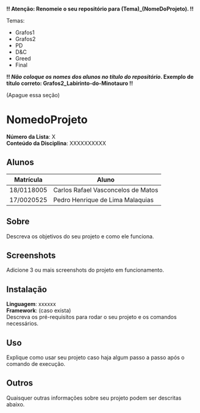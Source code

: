 **!! Atenção: Renomeie o seu repositório para (Tema)_(NomeDoProjeto). !!** 

Temas:
 - Grafos1
 - Grafos2
 - PD
 - D&C
 - Greed
 - Final 
 
 **!! *Não coloque os nomes dos alunos no título do repositório*. Exemplo de título correto: Grafos2_Labirinto-do-Minotauro !!**
 
 (Apague essa seção)

# NomedoProjeto

**Número da Lista**: X<br>
**Conteúdo da Disciplina**: XXXXXXXXXX<br>

## Alunos
|Matrícula | Aluno |
| -- | -- |
| 18/0118005	  |  Carlos Rafael Vasconcelos de Matos |
| 17/0020525  |  Pedro Henrique de Lima Malaquias |

## Sobre 
Descreva os objetivos do seu projeto e como ele funciona. 

## Screenshots
Adicione 3 ou mais screenshots do projeto em funcionamento.

## Instalação 
**Linguagem**: xxxxxx<br>
**Framework**: (caso exista)<br>
Descreva os pré-requisitos para rodar o seu projeto e os comandos necessários.

## Uso 
Explique como usar seu projeto caso haja algum passo a passo após o comando de execução.

## Outros 
Quaisquer outras informações sobre seu projeto podem ser descritas abaixo.




